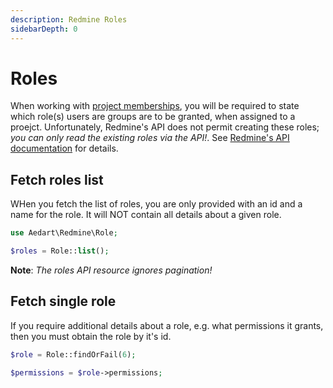 ```yaml
---
description: Redmine Roles
sidebarDepth: 0
---
```


# Roles

When working with [project memberships](./memberships.md), you will be required to state which role(s) users are groups are to be granted, when assigned to a proejct.
Unfortunately, Redmine's API does not permit creating these roles; _you can only read the existing roles via the API!_.
See [Redmine's API documentation](https://www.redmine.org/projects/redmine/wiki/Rest_Roles) for details.

## Fetch roles list

WHen you fetch the list of roles, you are only provided with an id and a name for the role. It will NOT contain all details about a given role.

```php
use Aedart\Redmine\Role;

$roles = Role::list(); 
```

**Note**: _The roles API resource ignores pagination!_

## Fetch single role

If you require additional details about a role, e.g. what permissions it grants, then you must obtain the role by it's id.

```php
$role = Role::findOrFail(6);

$permissions = $role->permissions;
```